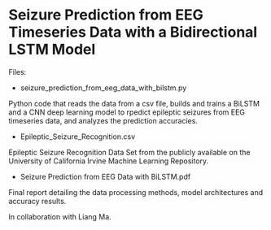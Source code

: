 # Seizure Prediction from EEG Timeseries Data with a Bidirectional LSTM Model
Files:

* seizure_prediction_from_eeg_data_with_bilstm.py

Python code that reads the data from a csv file, builds and trains a BiLSTM and a CNN deep learning model to rpedict epileptic seizures from EEG timeseries data, and analyzes the prediction accuracies.

* Epileptic_Seizure_Recognition.csv

Epileptic Seizure Recognition Data Set from the publicly available on the University of California Irvine Machine Learning Repository.

* Seizure Prediction from EEG Data with BiLSTM.pdf

Final report detailing the data processing methods, model architectures and accuracy results.

In collaboration with Liang Ma.
